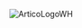 ![ArticoLogoWH](https://github.com/SquaredFe/Bulbo/assets/90733495/993e5e7e-5eb8-499f-9024-4366086950ab)
